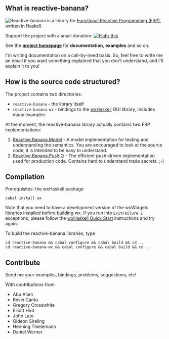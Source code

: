 ## What is reactive-banana?

<div style="float:left;"><img src="https://github.com/HeinrichApfelmus/reactive-banana/raw/develop/banana.png" /></div>

Reactive-banana is a library for [Functional Reactive Programming (FRP)][frp], written in Haskell.

Support the project with a small donation: [![Flattr this](http://api.flattr.com/button/flattr-badge-large.png)](http://flattr.com/thing/384682/reactive-banana)

See the **[project homepage][homepage]** for **documentation**, **examples** and so on.

  [homepage]: http://haskell.org/haskellwiki/Reactive-banana
  [frp]: http://haskell.org/haskellwiki/Functional_Reactive_Programming

I'm writing documentation on a call-by-need basis. So, feel free to write me an email if you want something explained that you don't understand, and I'll explain it to you!

## How is the source code structured?

The project contains two directories:

* `reactive-banana` - the library itself
* `reactive-banana-wx` - bindings to the [wxHaskell][] GUI library, includes many examples

At the moment, the reactive-banana library actually contains *two* FRP implementations:

1. [Reactive.Banana.Model][model] - A model implementation for testing and understanding the semantics. You are encouraged to look at the source code, it is intended to be easy to understand.
2. [Reactive.Banana.PushIO][pushio] - The efficient push-driven implementation used for production code. Contains hard to understand trade secrets. ;-)

  [model]: https://github.com/HeinrichApfelmus/reactive-banana/blob/master/reactive-banana/src/Reactive/Banana/Model.hs
  [pushio]: https://github.com/HeinrichApfelmus/reactive-banana/blob/master/reactive-banana/src/Reactive/Banana/PushIO.hs
  [wxhaskell]: http://haskell.org/haskellwiki/WxHaskell

## Compilation

Prerequisites: the wxHaskell package

    cabal install wx

Note that you need to have a development version of the wxWidgets libraries installed before building wx. If you run into `ExitFailure 1` exceptions, please follow the [wxHaskell Quick Start](http://www.haskell.org/haskellwiki/WxHaskell/Building) instructions and try again.

To build the reactive-banana libraries, type

    cd reactive-banana && cabal configure && cabal build && cd ..
    cd reactive-banana-wx && cabal configure && cabal build && cd ..


## Contribute

Send me your examples, bindings, problems, suggestions, etc!

With contributions from

* Abu Alam
* Kevin Cantu
* Gregory Crosswhite
* Elliott Hird
* John Lato
* Gideon Sireling
* Henning Thielemann
* Daniel Werner
